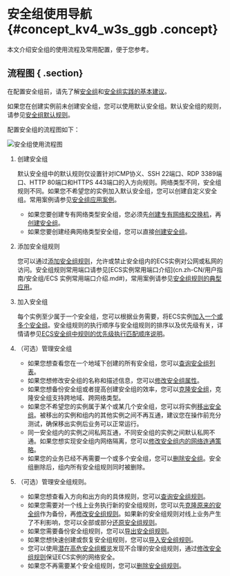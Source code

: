 # 安全组使用导航 {#concept_kv4_w3s_ggb .concept}

本文介绍安全组的使用流程及常用配置，便于您参考。

## 流程图 { .section}

在配置安全组前，请先了解[安全组](../../../../../cn.zh-CN/产品简介/网络和安全性/安全组.md#)和[安全组实践的基本建议](../../../../../cn.zh-CN/最佳实践/安全/ECS安全组实践（一）.md#section_imd_fn2_2fb)。

如果您在创建实例前未创建安全组，您可以使用默认安全组。默认安全组的规则，请参见[安全组默认规则](cn.zh-CN/用户指南/安全组/安全组默认规则.md#)。

配置安全组的流程图如下：

![安全组使用流程图](http://static-aliyun-doc.oss-cn-hangzhou.aliyuncs.com/assets/img/83684/154709772035497_zh-CN.png)

1.  创建安全组

    默认安全组中的默认规则仅设置针对ICMP协义、SSH 22端口、RDP 3389端口、HTTP 80端口和HTTPS 443端口的入方向规则。网络类型不同，安全组规则不同。如果您不希望您的实例加入默认安全组，您可以创建自定义安全组。常用案例请参见[安全组应用案例](cn.zh-CN/用户指南/安全组/安全组应用案例.md#)。

    -   如果您要创建专有网络类型安全组，您必须先[创建专有网络和交换机](../../../../../cn.zh-CN/用户指南/使用VPC.md#section_ufw_rhv_rdb)，再[创建安全组](cn.zh-CN/用户指南/安全组/创建安全组.md#)。
    -   如果您要创建经典网络类型安全组，您可以直接[创建安全组](cn.zh-CN/用户指南/安全组/创建安全组.md#)。
2.  添加安全组规则

    您可以通过[添加安全组规则](cn.zh-CN/用户指南/安全组/添加安全组规则.md#)，允许或禁止安全组内的ECS实例对公网或私网的访问。安全组规则常用端口请参见[ECS实例常用端口介绍](cn.zh-CN/用户指南/安全组/ECS 实例常用端口介绍.md#)，常用案例请参见[安全组规则的典型应用](cn.zh-CN/用户指南/安全组/安全组规则的典型应用.md#)。

3.  加入安全组

    每个实例至少属于一个安全组，您可以根据业务需要，将ECS实例[加入一个或多个安全组](cn.zh-CN/用户指南/安全组/加入安全组.md#)。安全组规则的执行顺序与安全组规则的排序以及优先级有关，详情请参见[ECS安全组中规则的优先级执行匹配顺序说明](https://help.aliyun.com/knowledge_detail/40642.html)。

4.  （可选）管理安全组
    -   如果您想查看您在一个地域下创建的所有安全组，您可以[查询安全组列表](cn.zh-CN/用户指南/安全组/查询安全组列表.md#)。
    -   如果您想修改安全组的名称和描述信息，您可以[修改安全组属性](cn.zh-CN/用户指南/安全组/修改安全组属性.md#)。
    -   如果您想备份安全组或者提高创建安全组的效率，您可以[克隆安全组](cn.zh-CN/用户指南/安全组/克隆安全组.md#)，克隆安全组支持跨地域、跨网络类型。
    -   如果您不希望您的实例属于某个或某几个安全组，您可以将实例[移出安全组](cn.zh-CN/用户指南/安全组/移出安全组.md#)。被移出的实例和组内的其他实例之间不再互通，建议您在操作前充分测试，确保移出实例后业务可以正常运行。
    -   同一安全组内的实例之间私网互通，不同安全组的实例之间默认私网不通。如果您想实现安全组内网络隔离，您可以[修改安全组内的网络连通策略](../../../../../cn.zh-CN/最佳实践/安全/安全组内网络隔离.md#)。
    -   如果您的业务已经不再需要一个或多个安全组，您可以[删除安全组](cn.zh-CN/用户指南/安全组/删除安全组.md#)。安全组删除后，组内所有安全组规则同时被删除。
5.  （可选）管理安全组规则。
    -   如果您想查看入方向和出方向的具体规则，您可以[查询安全组规则](cn.zh-CN/用户指南/安全组/查询安全组规则.md#)。
    -   如果您需要对一个线上业务执行新的安全组规则，您可以先[克隆原来的安全组](cn.zh-CN/用户指南/安全组/克隆安全组.md#)作为备份，再[修改安全组规则](cn.zh-CN/用户指南/安全组/修改安全组规则.md#)。如果新的安全组规则对线上业务产生了不利影响，您可以全部或部分[还原安全组规则](cn.zh-CN/用户指南/安全组/还原安全组规则.md#)。
    -   如果您需要备份安全组规则，您可以[导出安全组规则](cn.zh-CN/用户指南/安全组/导出安全组规则.md#)。
    -   如果您想快速创建或恢复安全组规则，您可以[导入安全组规则](cn.zh-CN/用户指南/安全组/导入安全组规则.md#)。
    -   您可以使用[潜在高危安全组概览](cn.zh-CN/用户指南/安全组/查看潜在高危安全组概览.md#)发现不合理的安全组规则，通过[修改安全组规则](cn.zh-CN/用户指南/安全组/修改安全组规则.md#)保证ECS实例的网络安全。
    -   如果您不再需要某个安全组规则，您可以[删除安全组规则](cn.zh-CN/用户指南/安全组/删除安全组规则.md#)。

